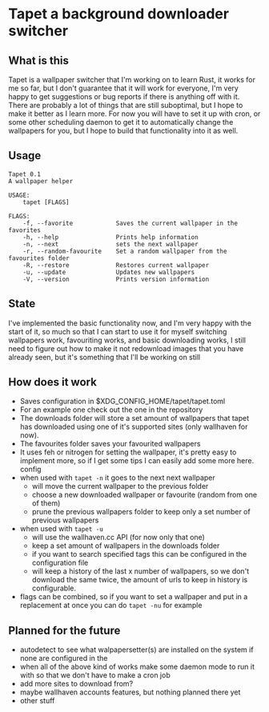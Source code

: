 # Tapet a background downloader switcher

## What is this

Tapet is a wallpaper switcher that I'm working on to learn Rust, it works for me so far, but I
don't guarantee that it will work for everyone, I'm very happy to get suggestions or bug
reports if there is anything off with it. There are probably a lot of things that are still
suboptimal, but I hope to make it better as I learn more.
For now you will have to set it up with cron, or some other scheduling daemon to get it to
automatically change the wallpapers for you, but I hope to build that functionality into it as
well.

## Usage
    Tapet 0.1
    A wallpaper helper

    USAGE:
        tapet [FLAGS]

    FLAGS:
        -f, --favorite            Saves the current wallpaper in the favorites
        -h, --help                Prints help information
        -n, --next                sets the next wallpaper
        -r, --random-favourite    Set a random wallpaper from the favourites folder
        -R, --restore             Restores current wallpaper
        -u, --update              Updates new wallpapers
        -V, --version             Prints version information


## State

I've implemented the basic functionality now, and I'm very happy with the start of it, so much so
that I can start to use it for myself switching wallpapers work, favouriting works, and basic
downloading works, I still need to figure out how to make it not redownload images that you
have already seen, but it's something that I'll be working on still

## How does it work

- Saves configuration in $XDG_CONFIG_HOME/tapet/tapet.toml
- For an example one check out the one in the repository
- The downloads folder will store a set amount of wallpapers that tapet has downloaded using one
  of it's supported sites (only wallhaven for now).
- The favourites folder saves your favourited wallpapers
- It uses feh or nitrogen for setting the wallpaper, it's pretty easy to implement more, so
  if I get some tips I can easily add some more here.
  config
- when used with `tapet -n` it goes to the next next wallpaper
  - will move the current wallpaper to the previous folder
  - choose a new downloaded wallpaper or favourite (random from one of them)
  - prune the previous wallpapers folder to keep only a set number of previous wallpapers
- when used with `tapet -u`
  - will use the wallhaven.cc API (for now only that one) 
  - keep a set amount of wallpapers in the downloads folder
  - if you want to search specified tags this can be configured in the configuration file
  - will keep a history of the last x number of wallpapers, so we don't download the same twice,
    the amount of urls to keep in history is configurable.
- flags can be combined, so if you want to set a wallpaper and put in a replacement at once you can
  do `tapet -nu` for example

## Planned for the future

- autodetect to see what walpapersetter(s) are installed on the system if none are configured in the
- when all of the above kind of works make some daemon mode to run it with so that we don't have to
  make a cron job
- add more sites to download from?
- maybe wallhaven accounts features, but nothing planned there yet
- other stuff
